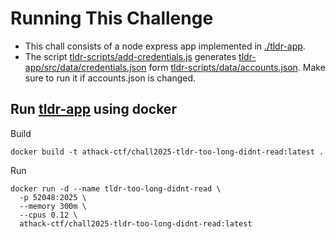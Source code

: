 # Running This Challenge

- This chall consists of a node express app implemented in [./tldr-app](./tldr-app).
- The script [tldr-scripts/add-credentials.js](./tldr-scripts/add-credentials.js)
  generates [tldr-app/src/data/credentials.json](./tldr-app/src/data/credentials.json)
  form [tldr-scripts/data/accounts.json](./tldr-scripts/data/accounts.json). Make sure to run it if accounts.json is
  changed.

## Run [tldr-app](./tldr-app/) using docker

Build
```
docker build -t athack-ctf/chall2025-tldr-too-long-didnt-read:latest .
```

Run
```
docker run -d --name tldr-too-long-didnt-read \
  -p 52048:2025 \
  --memory 300m \
  --cpus 0.12 \
  athack-ctf/chall2025-tldr-too-long-didnt-read:latest

```
